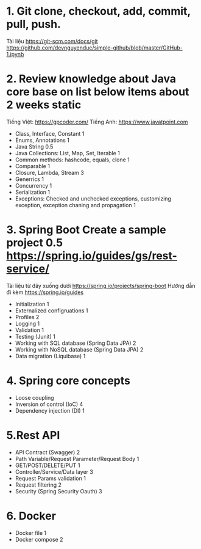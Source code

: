# 1. Git	clone, checkout, add, commit, pull, push.
Tài liệu
https://git-scm.com/docs/git
https://github.com/devnguyenduc/simple-github/blob/master/GitHub-1.ipynb
# 2. Review knowledge about Java core base on list below items about 2 weeks	static
Tiếng Việt: https://gpcoder.com/
Tiếng Anh: https://www.javatpoint.com

- Class, Interface, Constant	1	
- Enums, Annotations	1	
- Java String	0.5	
- Java Collections: List, Map, Set, Iterable	1	
- Common methods: hashcode, equals, clone	1	
- Comparable	1	
- Closure, Lambda, Stream	3	
- Generrics	1	
- Concurrency	1	
- Serialization	1
- Exceptions: Checked and unchecked exceptions, customizing exception, exception chaning and propagation	1
# 3. Spring Boot	Create a sample project	0.5	https://spring.io/guides/gs/rest-service/
Tài liệu từ đây xuống dưới https://spring.io/projects/spring-boot
Hướng dẫn đi kèm https://spring.io/guides

- Initialization	1	
- Externalized configruations	1	
- Profiles	2	
- Logging	1	
- Validation	1	
- Testing (Junit)	1	
- Working with SQL database (Spring Data JPA)	2	
- Working with NoSQL database (Spring Data JPA)	2	
- Data migration (Liquibase)	1	
# 4. Spring core concepts	
- Loose coupling 
- Inversion of control (IoC)		4	
- Dependency injection (DI)		1	
# 5.Rest API	
- API Contract (Swagger)		2
- Path Variable/Request Parameter/Request Body	1	
- GET/POST/DELETE/PUT	1	
- Controller/Service/Data layer	3	
- Request Params validation	1	
- Request filtering	2	
- Security (Spring Security Oauth)	3	
# 6. Docker 
- Docker file	1	
- Docker compose	2	

